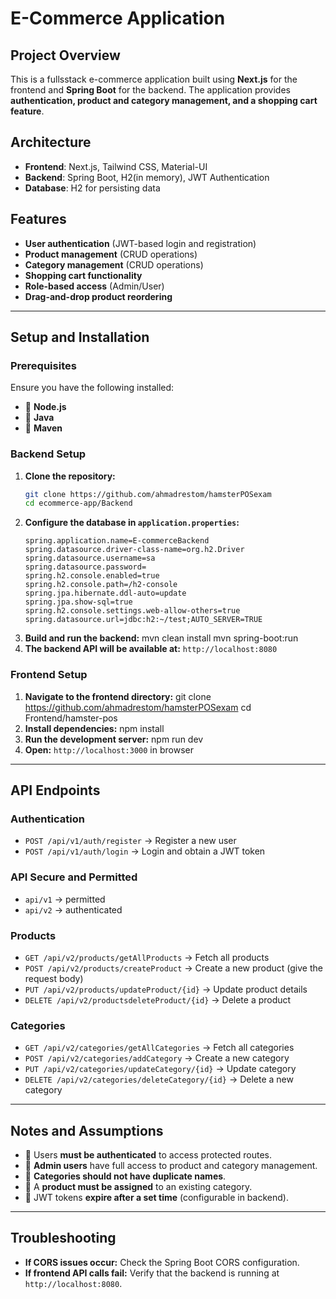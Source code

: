 # E-Commerce Application

## Project Overview
This is a fullsstack e-commerce application built using **Next.js** for the frontend and **Spring Boot** for the backend. The application provides **authentication, product and category management, and a shopping cart feature**.

## Architecture
- **Frontend**: Next.js, Tailwind CSS, Material-UI
- **Backend**: Spring Boot, H2(in memory), JWT Authentication
- **Database**: H2 for persisting data

## Features
-  **User authentication** (JWT-based login and registration)
-  **Product management** (CRUD operations)
-  **Category management** (CRUD operations)
-  **Shopping cart functionality**
-  **Role-based access** (Admin/User)
-  **Drag-and-drop product reordering**

---

## Setup and Installation

### Prerequisites
Ensure you have the following installed:
- 🔹 **Node.js**
- 🔹 **Java**
- 🔹 **Maven**

### Backend Setup
1. **Clone the repository:**
   ```sh
   git clone https://github.com/ahmadrestom/hamsterPOSexam
   cd ecommerce-app/Backend
   ```
2. **Configure the database in `application.properties`:**
   ```properties
   spring.application.name=E-commerceBackend
   spring.datasource.driver-class-name=org.h2.Driver
   spring.datasource.username=sa
   spring.datasource.password=
   spring.h2.console.enabled=true
   spring.h2.console.path=/h2-console
   spring.jpa.hibernate.ddl-auto=update
   spring.jpa.show-sql=true
   spring.h2.console.settings.web-allow-others=true
   spring.datasource.url=jdbc:h2:~/test;AUTO_SERVER=TRUE
   ```
3. **Build and run the backend:**
   mvn clean install
   mvn spring-boot:run
4. **The backend API will be available at:** `http://localhost:8080`

### Frontend Setup
1. **Navigate to the frontend directory:**
   git clone https://github.com/ahmadrestom/hamsterPOSexam
   cd Frontend/hamster-pos
2. **Install dependencies:**
   npm install
3. **Run the development server:**
   npm run dev
4. **Open:** `http://localhost:3000` in browser

---

## API Endpoints

### Authentication
- `POST /api/v1/auth/register` → Register a new user
- `POST /api/v1/auth/login` → Login and obtain a JWT token

### API Secure and Permitted
- `api/v1` → permitted
- `api/v2` → authenticated

### Products
- `GET /api/v2/products/getAllProducts` → Fetch all products
- `POST /api/v2/products/createProduct` → Create a new product (give the request body)
- `PUT /api/v2/products/updateProduct/{id}` → Update product details
- `DELETE /api/v2/productsdeleteProduct/{id}` → Delete a product

### Categories
- `GET /api/v2/categories/getAllCategories` → Fetch all categories
- `POST /api/v2/categories/addCategory` → Create a new category
- `PUT /api/v2/categories/updateCategory/{id}` → Update category
- `DELETE /api/v2/categories/deleteCategory/{id}` → Delete a new category

---

## Notes and Assumptions
- 🔹 Users **must be authenticated** to access protected routes.
- 🔹 **Admin users** have full access to product and category management.
- 🔹 **Categories should not have duplicate names**.
- 🔹 A **product must be assigned** to an existing category.
- 🔹 JWT tokens **expire after a set time** (configurable in backend).

---

## Troubleshooting
-  **If CORS issues occur:** Check the Spring Boot CORS configuration.
-  **If frontend API calls fail:** Verify that the backend is running at `http://localhost:8080`.
